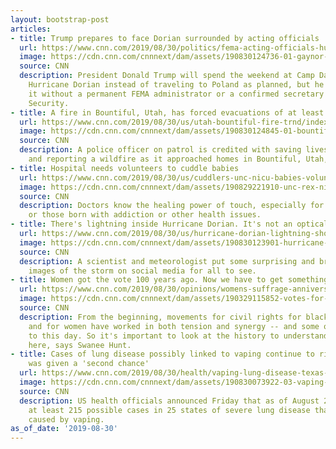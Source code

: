 ```yaml
---
layout: bootstrap-post
articles:
- title: Trump prepares to face Dorian surrounded by acting officials
  url: https://www.cnn.com/2019/08/30/politics/fema-acting-officials-hurricane-dorian-trump-response/index.html
  image: https://cdn.cnn.com/cnnnext/dam/assets/190830124736-01-gaynor-fema-restricted-super-tease.jpg
  source: CNN
  description: President Donald Trump will spend the weekend at Camp David monitoring
    Hurricane Dorian instead of traveling to Poland as planned, but he'll be doing
    it without a permanent FEMA administrator or a confirmed secretary of Homeland
    Security.
- title: A fire in Bountiful, Utah, has forced evacuations of at least 400 homes
  url: https://www.cnn.com/2019/08/30/us/utah-bountiful-fire-trnd/index.html
  image: https://cdn.cnn.com/cnnnext/dam/assets/190830124845-01-bountiful-ut-fire-super-tease.jpg
  source: CNN
  description: A police officer on patrol is credited with saving lives by spotting
    and reporting a wildfire as it approached homes in Bountiful, Utah, on Friday.
- title: Hospital needs volunteers to cuddle babies
  url: https://www.cnn.com/2019/08/30/us/cuddlers-unc-nicu-babies-volunteers-trnd/index.html
  image: https://cdn.cnn.com/cnnnext/dam/assets/190829221910-unc-rex-nicu-seeks-volunteer-cuddlers-super-tease.jpg
  source: CNN
  description: Doctors know the healing power of touch, especially for pre-term babies
    or those born with addiction or other health issues.
- title: There's lightning inside Hurricane Dorian. It's not an optical illusion
  url: https://www.cnn.com/2019/08/30/us/hurricane-dorian-lightning-show-trnd/index.html
  image: https://cdn.cnn.com/cnnnext/dam/assets/190830123901-hurricane-dorian-lightning-super-tease.jpg
  source: CNN
  description: A scientist and meteorologist put some surprising and breathtaking
    images of the storm on social media for all to see.
- title: Women got the vote 100 years ago. Now we have to get something else right
  url: https://www.cnn.com/2019/08/30/opinions/womens-suffrage-anniversary-centennial-hunt/index.html
  image: https://cdn.cnn.com/cnnnext/dam/assets/190329115852-votes-for-women-the-awakening-super-tease.jpg
  source: CNN
  description: From the beginning, movements for civil rights for black Americans
    and for women have worked in both tension and synergy -- and some of that persists
    to this day. So it's important to look at the history to understand how we got
    here, says Swanee Hunt.
- title: Cases of lung disease possibly linked to vaping continue to rise. This teen
    was given a 'second chance'
  url: https://www.cnn.com/2019/08/30/health/vaping-lung-disease-texas-teen/index.html
  image: https://cdn.cnn.com/cnnnext/dam/assets/190830073922-03-vaping-lung-disease-texas-super-tease.jpg
  source: CNN
  description: US health officials announced Friday that as of August 27, there are
    at least 215 possible cases in 25 states of severe lung disease that could be
    caused by vaping.
as_of_date: '2019-08-30'
---
```


